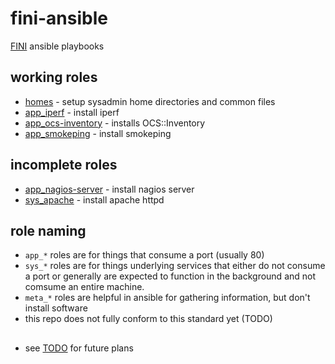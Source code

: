 # fini-ansible

[FINI](http://www.fini.net/) ansible playbooks

## working roles

* [homes](roles/homes) - setup sysadmin home directories and common files
* [app_iperf](roles/app_iperf) - install iperf
* [app_ocs-inventory](roles/app_ocs-inventory) - installs OCS::Inventory
* [app_smokeping](roles/app_smokeping) - install smokeping

## incomplete roles

* [app_nagios-server](roles/app_nagios-server) - install nagios server
* [sys_apache](roles/sys_apache) - install apache httpd

## role naming

* `app_*` roles are for things that consume a port (usually 80)
* `sys_*` roles are for things underlying services that either do not consume a port or generally are expected to function in the background and not comsume an entire machine.
* `meta_*` roles are helpful in ansible for gathering information, but don't install software
* this repo does not fully conform to this standard yet (TODO)

##

* see [TODO](TODO.md) for future plans
